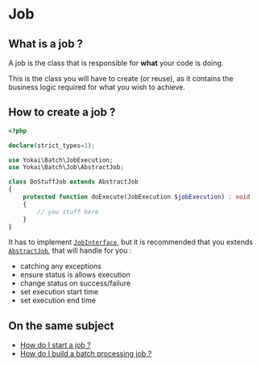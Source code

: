 # Job

## What is a job ?

A job is the class that is responsible for **what** your code is doing.

This is the class you will have to create (or reuse),
as it contains the business logic required for what you wish to achieve.

## How to create a job ?

```php
<?php

declare(strict_types=1);

use Yokai\Batch\JobExecution;
use Yokai\Batch\Job\AbstractJob;

class DoStuffJob extends AbstractJob
{
    protected function doExecute(JobExecution $jobExecution) : void
    {
        // you stuff here
    }
}
```

It has to implement [`JobInterface`](../../src/Job/JobInterface.php),
but it is recommended that you extends [`AbstractJob`](../../src/Job/AbstractJob.php), 
that will handle for you :
- catching any exceptions
- ensure status is allows execution
- change status on success/failure
- set execution start time
- set execution end time

## On the same subject

- [How do I start a job ?](job-launcher.md)
- [How do I build a batch processing job ?](job-item.md)
